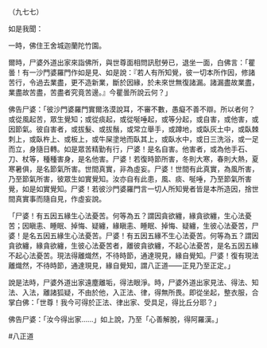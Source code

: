 （九七七）

如是我聞：

一時，佛住王舍城迦蘭陀竹園。

爾時，尸婆外道出家來詣佛所，與世尊面相問訊慰勞已，退坐一面，白佛言：「瞿曇！有一沙門婆羅門作如是見、如是說：『若人有所知覺，彼一切本所作因，修諸苦行，令過去業盡，更不造新業，斷於因緣，於未來世無復諸漏。諸漏盡故業盡，業盡故苦盡，苦盡者究竟苦邊。』今瞿曇所說云何？」

佛告尸婆：「彼沙門婆羅門實爾洛漠說耳，不審不數，愚癡不善不辯。所以者何？或從風起苦，眾生覺知；或從痰起，或從唌唾起，或等分起，或自害，或他害，或因節氣。彼自害者，或拔髮、或拔鬚，或常立舉手，或蹲地，或臥灰土中，或臥棘刺上，或臥杵上、或板上，或牛屎塗地而臥其上，或臥水中，或日三洗浴，或一足而立，身隨日轉。如是眾苦精勤有行，尸婆！是名自害。他害者，或為他手石、刀、杖等，種種害身，是名他害。尸婆！若復時節所害，冬則大寒，春則大熱，夏寒暑俱，是名節氣所害。世間真實，非為虛妄。尸婆！世間有此真實，為風所害，乃至節氣所害，彼眾生如實覺知。汝亦自有此患，風、痰、唌唾，乃至節氣所害覺，如是如實覺知。尸婆！若彼沙門婆羅門言一切人所知覺者皆是本所造因，捨世間真實事而隨自見，作虛妄說。

「尸婆！有五因五緣生心法憂苦。何等為五？謂因貪欲纏，緣貪欲纏，生心法憂苦；因瞋恚、睡眠、掉悔、疑纏，緣瞋恚、睡眠、掉悔、疑纏，生彼心法憂苦，尸婆！是名五因五緣生心法憂苦。尸婆！有五因五緣不生心法憂苦。何等為五？謂因貪欲纏，緣貪欲纏，生彼心法憂苦者，離彼貪欲纏，不起心法憂苦，是名五因五緣不起心法憂苦。現法得離熾然，不待時節，通達現見，緣自覺知。尸婆！復有現法離熾然，不待時節，通達現見，緣自覺知，謂八正道——正見乃至正定。」

說是法時，尸婆外道出家遠塵離垢，得法眼淨。時，尸婆外道出家見法、得法、知法、入法，離諸狐疑，不由於他，入正法、律，得無所畏。即從坐起，整衣服，合掌白佛：「世尊！我今可得於正法、律出家、受具足，得比丘分耶？」

佛告尸婆：「汝今得出家……」如上說，乃至「心善解脫，得阿羅漢。」





#八正道

